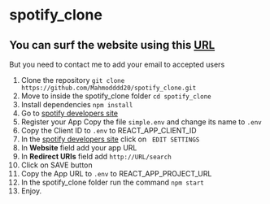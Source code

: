 # spotify_clone

## You can surf the website using this [URL](https://spotify-me.netlify.app/)
But you need to contact me to add your email to accepted users

1. Clone the repository `git clone https://github.com/Mahmodddd20/spotify_clone.git`
2. Move to inside the spotify_clone folder  `cd spotify_clone`
3. Install dependencies `npm install`
4. Go to [spotify developers site](https://developer.spotify.com/dashboard/login)
5. Register your App
Copy the file `simple.env` and change its name to `.env`
6. Copy the Client ID to `.env` to REACT_APP_CLIENT_ID
7. In the [spotify developers site](https://developer.spotify.com/dashboard/login) click on ` EDIT SETTINGS`
8. In **Website** field add your app URL
9. In **Redirect URIs** field add `http://URL/search`
10. Click on SAVE button
11. Copy the App URL to `.env` to REACT_APP_PROJECT_URL
12. In the spotify_clone folder run the command `npm start`
13. Enjoy.


